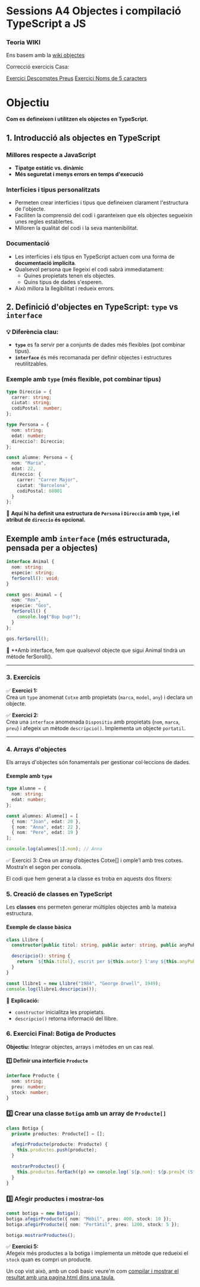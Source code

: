 # Sessions A4 Objectes i compilació TypeScript a JS
### Teoria WIKI

Ens basem amb la [wiki objectes](https://xtec.dev/typescript/object/)

Correcció exercicis Casa:

[Exercici Descomptes Preus](https://github.com/mikibardaji/M0373/blob/main/A2/A2/ExercicisCasaA2-1.ts)
[Exercici Noms de 5 caracters](https://github.com/mikibardaji/M0373/blob/main/A2/A2/ExercicisCasaA2-2.ts)
# Objectiu  

**Com es defineixen i utilitzen els objectes en TypeScript.**  

## 1. Introducció als objectes en TypeScript 
### Millores respecte a JavaScript  
- **Tipatge estàtic vs. dinàmic**  
- **Més seguretat i menys errors en temps d'execució**  

### Interfícies i tipus personalitzats  
- Permeten crear interfícies i tipus que defineixen clarament l'estructura de l'objecte.  
- Faciliten la comprensió del codi i garanteixen que els objectes segueixin unes regles establertes.  
- Milloren la qualitat del codi i la seva mantenibilitat.  

### Documentació  
- Les interfícies i els tipus en TypeScript actuen com una forma de **documentació implícita**.  
- Qualsevol persona que llegeixi el codi sabrà immediatament:  
  - Quines propietats tenen els objectes.  
  - Quins tipus de dades s'esperen.  
- Això millora la llegibilitat i redueix errors.  
## 2. Definició d'objectes en TypeScript: `type` vs `interface`  

### 💡 Diferència clau:  
- **`type`** es fa servir per a conjunts de dades més flexibles (pot combinar tipus).  
- **`interface`** és més recomanada per definir objectes i estructures reutilitzables.  

### Exemple amb `type` (més flexible, pot combinar tipus)  

```typescript
type Direccio = {
  carrer: string;
  ciutat: string;
  codiPostal: number;
};

type Persona = {
  nom: string;
  edat: number;
  direccio?: Direccio;
};

const alumne: Persona = {
  nom: "Maria",
  edat: 22,
  direccio: {
    carrer: "Carrer Major",
    ciutat: "Barcelona",
    codiPostal: 08001
  }
};
```

📌 **Aquí hi ha definit una estructura de `Persona` i `Direccio` amb `type`, i el atribut de `direccio` és opcional.**  

## Exemple amb `interface` (més estructurada, pensada per a objectes)  

```typescript
interface Animal {
  nom: string;
  especie: string;
  ferSoroll(): void;
}

const gos: Animal = {
  nom: "Rex",
  especie: "Gos",
  ferSoroll() {
    console.log("Bup bup!");
  }
};

gos.ferSoroll();
```

📌 **Amb interface, fem que qualsevol objecte que sigui Animal tindrà un mètode ferSoroll().

***

### 3. Exercicis

✅ **Exercici 1:**  
Crea un `type` anomenat `Cotxe` amb propietats (`marca`, `model`, `any`) i declara un objecte.  

✅ **Exercici 2:**  
Crea una `interface` anomenada `Dispositiu` amb propietats (`nom`, `marca`, `preu`) i afegeix un mètode `descripcio()`. Implementa un objecte `portatil`.  

***

### 4. Arrays d'objectes   
Els arrays d'objectes són fonamentals per gestionar col·leccions de dades.  

#### Exemple amb `type`  

```typescript
type Alumne = {
  nom: string;
  edat: number;
};

const alumnes: Alumne[] = [
  { nom: "Joan", edat: 20 },
  { nom: "Anna", edat: 22 },
  { nom: "Pere", edat: 19 }
];

console.log(alumnes[1].nom); // Anna
```


✅ Exercici 3:
Crea un array d’objectes Cotxe[] i omple’l amb tres cotxes. Mostra’n el segon per consola.

El codi que hem generat a la classe es troba en aquests dos fitxers:

### 5. Creació de classes en TypeScript 
Les **classes** ens permeten generar múltiples objectes amb la mateixa estructura.  

#### Exemple de classe bàsica  

```typescript
class Llibre {
  constructor(public titol: string, public autor: string, public anyPublicacio: number) {}

  descripcio(): string {
    return `${this.titol}, escrit per ${this.autor} l'any ${this.anyPublicacio}.`;
  }
}

const llibre1 = new Llibre("1984", "George Orwell", 1949);
console.log(llibre1.descripcio());
```

📌 **Explicació:**  
- `constructor` inicialitza les propietats.  
- `descripcio()` retorna informació del llibre.  

### 6. Exercici Final: Botiga de Productes  
**Objectiu:** Integrar objectes, arrays i mètodes en un cas real.  

#### 1️⃣ Definir una interfície `Producte`  

```typescript
interface Producte {
  nom: string;
  preu: number;
  stock: number;
}
```

### 2️⃣ Crear una classe `Botiga` amb un array de `Producte[]`  

```typescript
class Botiga {
  private productes: Producte[] = [];

  afegirProducte(producte: Producte) {
    this.productes.push(producte);
  }

  mostrarProductes() {
    this.productes.forEach((p) => console.log(`${p.nom}: ${p.preu}€ (Stock: ${p.stock})`));
  }
}
```

### 3️⃣ Afegir productes i mostrar-los  

```typescript
const botiga = new Botiga();
botiga.afegirProducte({ nom: "Mòbil", preu: 400, stock: 10 });
botiga.afegirProducte({ nom: "Portàtil", preu: 1200, stock: 5 });

botiga.mostrarProductes();
```

✅ **Exercici 5:**  
Afegeix més productes a la botiga i implementa un mètode que redueixi el `stock` quan es compri un producte.

Un cop vist això, amb un codi basic veure'm com [compilar i mostrar el resultat amb una pagina html dins una taula.](https://github.com/mikibardaji/M0373/tree/main/A2/A2/TSX_HTML#readme)



